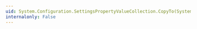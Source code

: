 ```yaml
---
uid: System.Configuration.SettingsPropertyValueCollection.CopyTo(System.Array,System.Int32)
internalonly: False
---
```


